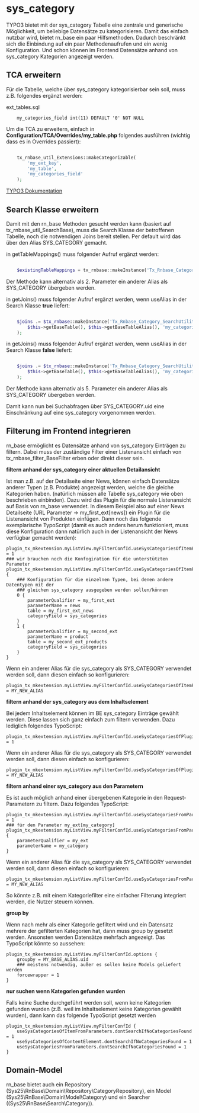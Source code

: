 sys_category
=========

TYPO3 bietet mit der sys_category Tabelle eine zentrale und generische Möglichkeit, um beliebige Datensätze zu kategorisieren. Damit das einfach nutzbar wird, bietet rn_base ein paar Hilfsmethoden. Dadurch beschränkt sich die Einbindung auf ein paar Methodenaufrufen und ein wenig Konfiguration. Und schon können im Frontend Datensätze anhand von sys_category Kategorien angezeigt werden.

TCA erweitern
-----
Für die Tabelle, welche über sys_category kategorisierbar sein soll, muss z.B. folgendes ergänzt werden:

ext_tables.sql

```
    my_categories_field int(11) DEFAULT '0' NOT NULL
```

Um die TCA zu erweitern, einfach in **Configuration/TCA/Overrides/my_table.php** folgendes ausführen (wichtig dass es in Overrides passiert):

```php

    tx_rnbase_util_Extensions::makeCategorizable(
        'my_ext_key',
        'my_table',
        'my_categories_field'
    );

```

[TYPO3 Dokumentation](https://docs.typo3.org/typo3cms/CoreApiReference/ApiOverview/Categories/Index.html)

Search Klasse erweitern
-----
Damit mit den rn_base Methoden gesucht werden kann (basiert auf tx_rnbase_util_SearchBase), muss die Search Klasse der betroffenen Tabelle, noch die notwendigen Joins bereit stellen. Per default wird das über den Alias SYS_CATEGORY gemacht.

in getTableMappings() muss folgender Aufruf ergänzt werden:

```php

    $existingTableMappings = tx_rnbase::makeInstance('Tx_Rnbase_Category_SearchUtility')->addTableMapping($existingTableMappings);

```

Der Methode kann alternativ als 2. Parameter ein anderer Alias als SYS_CATEGORY übergeben werden.

in getJoins() muss folgender Aufruf ergänzt werden, wenn useAlias in der Search Klasse **true** liefert:

```php

    $joins .= $tx_rnbase::makeInstance('Tx_Rnbase_Category_SearchUtility')->addJoins(
        $this->getBaseTable(), $this->getBaseTableAlias(), 'my_categories_field', $tableAliases
    );

```

in getJoins() muss folgender Aufruf ergänzt werden, wenn useAlias in der Search Klasse **false** liefert:

```php

    $joins .= $tx_rnbase::makeInstance('Tx_Rnbase_Category_SearchUtility')->addJoinsWithoutAlias(
        $this->getBaseTable(), $this->getBaseTableAlias(), 'my_categories_field', $tableAliases
    );

```

Der Methode kann alternativ als 5. Parameter ein anderer Alias als SYS_CATEGORY übergeben werden.

Damit kann nun bei Suchabfragen über SYS_CATEGORY.uid eine Einschränkung auf eine sys_category vorgenommen werden.

Filterung im Frontend integrieren
-----

rn_base ermöglicht es Datensätze anhand von sys_category Einträgen zu filtern. Dabei muss der zuständige Filter einer Listenansicht einfach von tx_rnbase_filter_BaseFilter erben oder direkt dieser sein.

**filtern anhand der sys_category einer aktuellen Detailansicht**

Ist man z.B. auf der Detailseite einer News, können einfach Datensätze anderer Typen (z.B. Produkte) angezeigt werden, welche die gleiche Kategorien haben. (natürlich müssen alle Tabelle sys_category wie oben beschrieben einbinden). Dazu wird das Plugin für die normale Listenansicht auf Basis von rn_base verwendet. In diesem Beispiel also auf einer News Detailseite (URL Parameter -> my_first_ext[news]) ein Plugin für die Listenansicht von Produkten einfügen. Dann noch das folgende exemplarische TypoScript (damit es auch anders herum funktioniert, muss diese Konfiguration dann natürlich auch in der Listenansicht der News verfügbar gemacht werden):

```
plugin_tx_mkextension.myListView.myFilterConfId.useSysCategoriesOfItemFromParameters = 1
### wir brauchen noch die Konfogiration für die unterstützten Parameter
plugin_tx_mkextension.myListView.myFilterConfId.useSysCategoriesOfItemFromParameters.supportedParameters {
    ### Konfiguration für die einzelnen Typen, bei denen andere Datentypen mit der
    ### gleichen sys_category ausgegeben werden sollen/können
    0 {
        parameterQualifier = my_first_ext
        parameterName = news
        table = my_first_ext_news
        categoryField = sys_categories
    }
    1 {
        parameterQualifier = my_second_ext
        parameterName = product
        table = my_second_ext_products
        categoryField = sys_categories
    }
}
```

Wenn ein anderer Alias für die sys_category als SYS_CATEGORY verwendet werden soll, dann diesen einfach so konfigurieren:

```
plugin_tx_mkextension.myListView.myFilterConfId.useSysCategoriesOfItemFromParameters.sysCategoryTableAlias = MY_NEW_ALIAS
```

**filtern anhand der sys_category aus dem Inhaltselement**

Bei jedem Inhaltselement können im BE sys_category Einträge gewählt werden. Diese lassen sich ganz einfach zum filtern verwenden. Dazu lediglich folgendes TypoScript:

```
plugin_tx_mkextension.myListView.myFilterConfId.useSysCategoriesOfPlugin = 1
```

Wenn ein anderer Alias für die sys_category als SYS_CATEGORY verwendet werden soll, dann diesen einfach so konfigurieren:

```
plugin_tx_mkextension.myListView.myFilterConfId.useSysCategoriesOfPlugin.sysCategoryTableAlias = MY_NEW_ALIAS
```

**filtern anhand einer sys_category aus den Parametern**

Es ist auch möglich anhand einer übergebenen Kategorie in den Request-Parametern zu filtern. Dazu folgendes TypoScript:

```
plugin_tx_mkextension.myListView.myFilterConfId.useSysCategoriesFromParameters = 1
### für den Parameter my_ext[my_category]
plugin_tx_mkextension.myListView.myFilterConfId.useSysCategoriesFromParameters {
    parameterQualifier = my_ext
    parameterName = my_category
}
```

Wenn ein anderer Alias für die sys_category als SYS_CATEGORY verwendet werden soll, dann diesen einfach so konfigurieren:

```
plugin_tx_mkextension.myListView.myFilterConfId.useSysCategoriesFromParameters.sysCategoryTableAlias = MY_NEW_ALIAS
```

So könnte z.B. mit einem Kategoriefilter eine einfacher Filterung integriert werden, die Nutzer steuern können.

**group by**

Wenn nach mehr als einer Kategorie gefiltert wird und ein Datensatz mehrere der gefilterten Kategorien hat, dann muss group by gesetzt werden. Ansonsten werden Datensätze mehrfach angezeigt. Das TypoScript könnte so aussehen:


```
plugin_tx_mkextension.myListView.myFilterConfId.options {
    groupby = MY_BASE_ALIAS.uid
    ### meistens notwendig, außer es sollen keine Models geliefert werden
    forcewrapper = 1
}
```

**nur suchen wenn Kategorien gefunden wurden**

Falls keine Suche durchgeführt werden soll, wenn keine Kategorien gefunden wurden (z.B. weil im Inhaltselement keine Kategorien gewählt wurden), dann kann das folgende TypoScript gesetzt werden


```
plugin_tx_mkextension.myListView.myFilterConfId {
    useSysCategoriesOfItemFromParameters.dontSearchIfNoCategoriesFound = 1
    useSysCategoriesOfContentElement.dontSearchIfNoCategoriesFound = 1
    useSysCategoriesFromParameters.dontSearchIfNoCategoriesFound = 1
}
```

Domain-Model
-----
rn_base bietet auch ein Repository (Sys25\RnBase\Domain\Repository\CategoryRepository), 
ein Model (Sys25\RnBase\Domain\Model\Category) und ein Searcher ((Sys25\RnBase\Search\Category)).